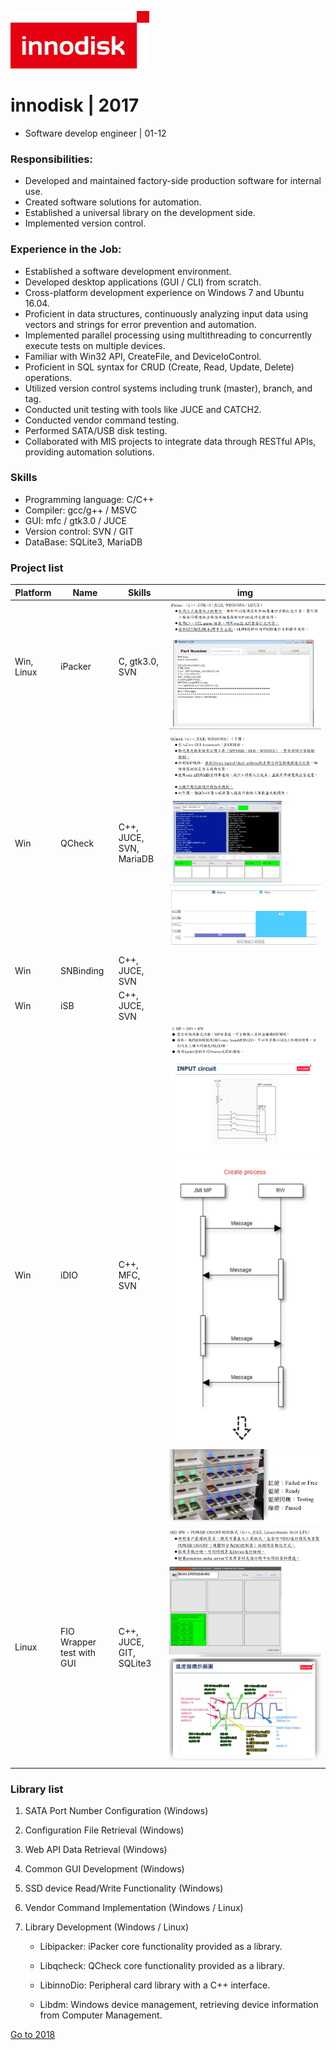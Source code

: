 ![logo](./../img/innodisk_logo.png)
# innodisk | 2017
- Software develop engineer | 01-12  

### Responsibilities:

- Developed and maintained factory-side production software for internal use.
- Created software solutions for automation.
- Established a universal library on the development side.
- Implemented version control.
### Experience in the Job:

- Established a software development environment.
- Developed desktop applications (GUI / CLI) from scratch.
- Cross-platform development experience on Windows 7 and Ubuntu 16.04.
- Proficient in data structures, continuously analyzing input data using vectors and strings for error prevention and automation.
- Implemented parallel processing using multithreading to concurrently execute tests on multiple devices.
- Familiar with Win32 API, CreateFile, and DeviceIoControl.
- Proficient in SQL syntax for CRUD (Create, Read, Update, Delete) operations.
- Utilized version control systems including trunk (master), branch, and tag.
- Conducted unit testing with tools like JUCE and CATCH2.
- Conducted vendor command testing.
- Performed SATA/USB disk testing.
- Collaborated with MIS projects to integrate data through RESTful APIs, providing automation solutions.
### Skills
- Programming language: C/C++
- Compiler: gcc/g++ / MSVC
- GUI: mfc / gtk3.0 / JUCE
- Version control: SVN / GIT
- DataBase: SQLite3, MariaDB

### Project list
Platform | Name | Skills | img
--- | --- | --- | ---
Win, Linux | iPacker | C, gtk3.0, SVN | ![ipk](./ipacker.PNG)
Win | QCheck | C++, JUCE, SVN, MariaDB | ![qc1](./qc.PNG) ![qc2](./qc1.PNG)
Win | SNBinding | C++, JUCE, SVN
Win | iSB | C++, JUCE, SVN
Win | iDIO | C++, MFC, SVN | ![dio1](./dio1.PNG)![dio2](./dio2.PNG)![dio3](./dio3.PNG)![dio4](./dio4.PNG)
Linux | FIO Wrapper test with GUI | C++, JUCE, GIT, SQLite3 | ![fio](./fio.PNG) ![fio1](./fio1.PNG)

### Library list
1. SATA Port Number Configuration (Windows)

2. Configuration File Retrieval (Windows)

3. Web API Data Retrieval (Windows)

4. Common GUI Development (Windows)

5. SSD device Read/Write Functionality (Windows)

6. Vendor Command Implementation (Windows / Linux)

7. Library Development (Windows / Linux)

    - Libipacker: iPacker core functionality provided as a library.

    - Libqcheck: QCheck core functionality provided as a library.

    - LibinnoDio: Peripheral card library with a C++ interface.

    - Libdm: Windows device management, retrieving device information from Computer Management.

[Go to 2018](../2018/ReadMe.md)